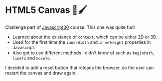 # HTML5 Canvas 🎨🖌

Challenge part of [Javascript30]('https://javascript30.com/) course. This one was quite fun!

- Learned about the existance of `context`, which can be either 2D or 3D.
- Used for the first time the `innerWidth` and `innerHeight` properties in Javascript.
- Also got to use different methods I didn't know of such as `beginPath`, `lineTo` and `moveTo`.

I decided to add a reset button that reloads the browser, so the user can restart the canvas and draw again.
